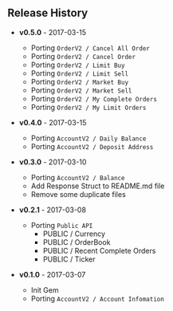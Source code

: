 ## Release History

* **v0.5.0** - 2017-03-15
  - Porting `OrderV2 / Cancel All Order`
  - Porting `OrderV2 / Cancel Order`
  - Porting `OrderV2 / Limit Buy`
  - Porting `OrderV2 / Limit Sell`
  - Porting `OrderV2 / Market Buy`
  - Porting `OrderV2 / Market Sell`
  - Porting `OrderV2 / My Complete Orders`
  - Porting `OrderV2 / My Limit Orders`


* **v0.4.0** - 2017-03-15
  - Porting `AccountV2 / Daily Balance`
  - Porting `AccountV2 / Deposit Address`

* **v0.3.0** - 2017-03-10
  - Porting `AccountV2 / Balance`
  - Add Response Struct to README.md file
  - Remove some duplicate files

* **v0.2.1** - 2017-03-08
  - Porting `Public API`
    - PUBLIC / Currency
    - PUBLIC / OrderBook
    - PUBLIC / Recent Complete Orders
    - PUBLIC / Ticker

* **v0.1.0** - 2017-03-07
  - Init Gem
  - Porting `AccountV2 / Account Infomation`
